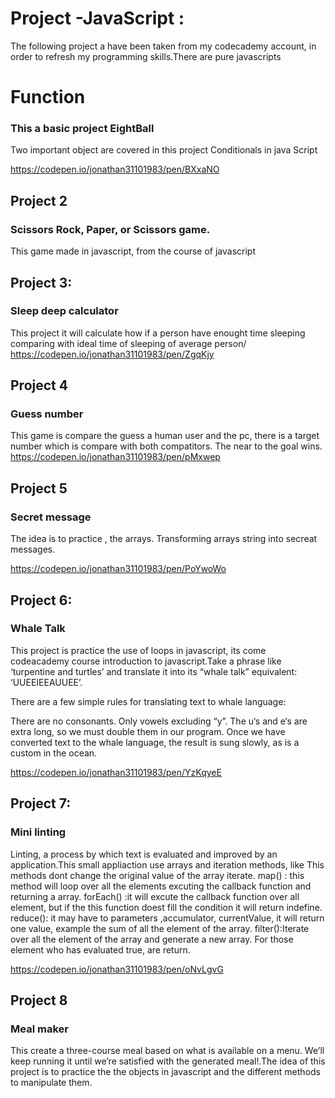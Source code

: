 # Project -JavaScript :

The following project a have been taken from my codecademy account, in order to refresh my programming skills.There are pure javascripts

# Function

### This a basic project EightBall

Two important object are covered in this project
Conditionals in java Script

https://codepen.io/jonathan31101983/pen/BXxaNO
## Project 2
### Scissors Rock, Paper, or Scissors game. 
 This game made in javascript, from the course of javascript

## Project 3:
### Sleep deep calculator
 This project it will calculate how if a person have enought time sleeping comparing with ideal time of sleeping 
of average person/
https://codepen.io/jonathan31101983/pen/ZgqKjy

## Project 4
### Guess number
This game is  compare the guess a human user and the pc, there is a target number which is compare with both compatitors. The near to the goal wins.
https://codepen.io/jonathan31101983/pen/pMxwep

## Project 5
### Secret message

The idea is to practice , the arrays. Transforming arrays string into secreat messages.

https://codepen.io/jonathan31101983/pen/PoYwoWo

## Project 6:
### Whale Talk

This project is practice the use of loops in javascript, its come codeacademy course introduction to javascript.Take a phrase like ‘turpentine and turtles’ and translate it into its “whale talk” equivalent: ‘UUEEIEEAUUEE’.

There are a few simple rules for translating text to whale language:

There are no consonants. Only vowels excluding “y”.
The u‘s and e‘s are extra long, so we must double them in our program.
Once we have converted text to the whale language, the result is sung slowly, as is a custom in the ocean.

https://codepen.io/jonathan31101983/pen/YzKqyeE

## Project 7:
### Mini  linting

Linting, a process by which text is evaluated and improved by an application.This small appliaction use arrays and iteration methods, like 
This methods dont change the original value of the array iterate.
map() : this method will loop over all the elements excuting the callback function and returning a array.
forEach() :it will excute  the callback function over all element, but if the this function doest fill the condition it will return indefine.
reduce(): it may have to parameters ,accumulator, currentValue, it will return one value, example the sum of all the element of the array.
filter():Iterate over all the element of the array and generate a new array. For those element who has evaluated true, are return.

https://codepen.io/jonathan31101983/pen/oNvLgvG


## Project 8
### Meal maker
This create a three-course meal based on what is available on a menu. We’ll keep running it until we’re satisfied with the generated meal!.The idea of this project is to practice the the objects in javascript and the different methods to manipulate them.

